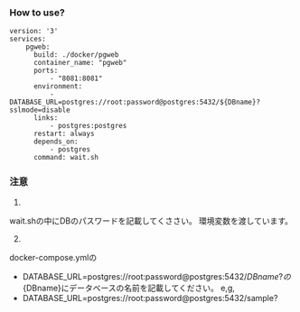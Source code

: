 ### How to use?

```
version: '3'
services:
    pgweb:
      build: ./docker/pgweb
      container_name: "pgweb"
      ports:
          - "8081:8081"
      environment:
          - DATABASE_URL=postgres://root:password@postgres:5432/${DBname}?sslmode=disable
      links:
          - postgres:postgres
      restart: always
      depends_on:
          - postgres
      command: wait.sh
```

### 注意
1.
wait.shの中にDBのパスワードを記載してくささい。
環境変数を渡しています。

2.
docker-compose.ymlの
- DATABASE_URL=postgres://root:password@postgres:5432/${DBname}?
の${DBname}にデータベースの名前を記載してください。
e,g,
- DATABASE_URL=postgres://root:password@postgres:5432/sample?
